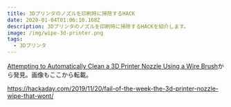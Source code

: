 ```yaml
---
title: 3Dプリンタのノズルを印刷時に掃除するHACK
date: 2020-01-04T01:06:10.168Z
description: 3Dプリンタのノズルを印刷時に掃除するHACKを紹介します。
image: /img/wipe-3d-printer.png
tags:
  - 3Dプリンタ
---
```

[Attempting to Automatically Clean a 3D Printer Nozzle Using a Wire Brush](https://drmrehorst.blogspot.com/2019/11/attempting-to-automatically-clean-3d.html)から発見。画像もここから転載。

https://hackaday.com/2019/11/20/fail-of-the-week-the-3d-printer-nozzle-wipe-that-wont/
